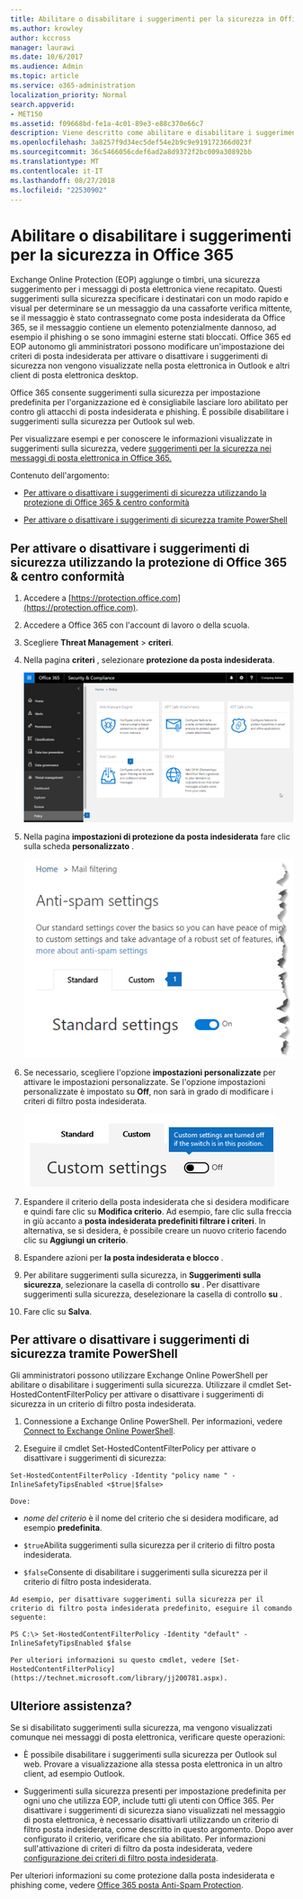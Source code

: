 ```yaml
---
title: Abilitare o disabilitare i suggerimenti per la sicurezza in Office 365
ms.author: krowley
author: kccross
manager: laurawi
ms.date: 10/6/2017
ms.audience: Admin
ms.topic: article
ms.service: o365-administration
localization_priority: Normal
search.appverid:
- MET150
ms.assetid: f09668bd-fe1a-4c01-89e3-e88c370e66c7
description: Viene descritto come abilitare e disabilitare i suggerimenti sulla sicurezza in messaggi di posta elettronica gli amministratori di Office 365 ed EOP.
ms.openlocfilehash: 3a8257f9d34ec5def54e2b9c9e919172366d023f
ms.sourcegitcommit: 36c5466056cdef6ad2a8d9372f2bc009a30892bb
ms.translationtype: MT
ms.contentlocale: it-IT
ms.lasthandoff: 08/27/2018
ms.locfileid: "22530902"
---
```

# <a name="enable-or-disable-safety-tips-in-office-365"></a>Abilitare o disabilitare i suggerimenti per la sicurezza in Office 365

Exchange Online Protection (EOP) aggiunge o timbri, una sicurezza suggerimento per i messaggi di posta elettronica viene recapitato. Questi suggerimenti sulla sicurezza specificare i destinatari con un modo rapido e visual per determinare se un messaggio da una cassaforte verifica mittente, se il messaggio è stato contrassegnato come posta indesiderata da Office 365, se il messaggio contiene un elemento potenzialmente dannoso, ad esempio il phishing o se sono immagini esterne stati bloccati. Office 365 ed EOP autonomo gli amministratori possono modificare un'impostazione dei criteri di posta indesiderata per attivare o disattivare i suggerimenti di sicurezza non vengono visualizzate nella posta elettronica in Outlook e altri client di posta elettronica desktop. 
  
Office 365 consente suggerimenti sulla sicurezza per impostazione predefinita per l'organizzazione ed è consigliabile lasciare loro abilitato per contro gli attacchi di posta indesiderata e phishing. È possibile disabilitare i suggerimenti sulla sicurezza per Outlook sul web.
  
Per visualizzare esempi e per conoscere le informazioni visualizzate in suggerimenti sulla sicurezza, vedere [suggerimenti per la sicurezza nei messaggi di posta elettronica in Office 365.](safety-tips-in-office-365.md)
  
Contenuto dell'argomento:
  
- [Per attivare o disattivare i suggerimenti di sicurezza utilizzando la protezione di Office 365 &amp; centro conformità](enable-or-disable-safety-tips.md#SandCCsafetytip)
    
- [Per attivare o disattivare i suggerimenti di sicurezza tramite PowerShell](enable-or-disable-safety-tips.md#pshellsafetytip)
    
## <a name="to-enable-or-disable-safety-tips-by-using-the-office-365-security-amp-compliance-center"></a>Per attivare o disattivare i suggerimenti di sicurezza utilizzando la protezione di Office 365 &amp; centro conformità
<a name="SandCCsafetytip"> </a>

1. Accedere a [https://protection.office.com](https://protection.office.com).
    
2. Accedere a Office 365 con l'account di lavoro o della scuola.
    
3. Scegliere **Threat Management** \> **criteri**. 
    
4. Nella pagina **criteri** , selezionare **protezione da posta indesiderata**.
    
    ![Schermata che mostra come ottenere la pagina Impostazioni di protezione da posta indesiderata in sicurezza &amp; centro conformità.](media/b8eb2ee3-2eb1-4ea2-b138-f6d7fb2e23de.png)
  
5. Nella pagina **impostazioni di protezione da posta indesiderata** fare clic sulla scheda **personalizzato** . 
    
    ![Schermata che mostra la posizione della tabulazione personalizzata nella pagina Impostazioni di protezione da posta indesiderata in sicurezza &amp; centro conformità.](media/1d688d23-e6f3-4de5-84a7-e8ce31786193.png)
  
6. Se necessario, scegliere l'opzione **impostazioni personalizzate** per attivare le impostazioni personalizzate. Se l'opzione impostazioni personalizzate è impostato su **Off**, non sarà in grado di modificare i criteri di filtro posta indesiderata.
    
    ![Schermata che mostra le impostazioni dei criteri disattivate filtro posta indesiderata personalizzato.](media/94f900ad-b556-4a31-a3ac-acfcd72e71b8.png)
  
7. Espandere il criterio della posta indesiderata che si desidera modificare e quindi fare clic su **Modifica criterio**. Ad esempio, fare clic sulla freccia in giù accanto a **posta indesiderata predefiniti filtrare i criteri**. In alternativa, se si desidera, è possibile creare un nuovo criterio facendo clic su **Aggiungi un criterio**.
    
8. Espandere azioni per **la posta indesiderata e blocco** . 
    
9. Per abilitare suggerimenti sulla sicurezza, in **Suggerimenti sulla sicurezza**, selezionare la casella di controllo **su** . Per disattivare suggerimenti sulla sicurezza, deselezionare la casella di controllo **su** . 
    
10. Fare clic su **Salva**.
    
## <a name="to-enable-or-disable-safety-tips-by-using-powershell"></a>Per attivare o disattivare i suggerimenti di sicurezza tramite PowerShell
<a name="pshellsafetytip"> </a>

Gli amministratori possono utilizzare Exchange Online PowerShell per abilitare o disabilitare i suggerimenti sulla sicurezza. Utilizzare il cmdlet Set-HostedContentFilterPolicy per attivare o disattivare i suggerimenti di sicurezza in un criterio di filtro posta indesiderata.
  
1. Connessione a Exchange Online PowerShell. Per informazioni, vedere [Connect to Exchange Online PowerShell](http://go.microsoft.com/fwlink/p/?LinkId=396554).
    
2. Eseguire il cmdlet Set-HostedContentFilterPolicy per attivare o disattivare i suggerimenti di sicurezza:
    
  ```
  Set-HostedContentFilterPolicy -Identity "policy name " -InlineSafetyTipsEnabled <$true|$false>
  ```

    Dove:
    
  -  *nome del criterio* è il nome del criterio che si desidera modificare, ad esempio **predefinita**.
    
  -  `$true`Abilita suggerimenti sulla sicurezza per il criterio di filtro posta indesiderata. 
    
  -  `$false`Consente di disabilitare i suggerimenti sulla sicurezza per il criterio di filtro posta indesiderata. 
    
    Ad esempio, per disattivare suggerimenti sulla sicurezza per il criterio di filtro posta indesiderata predefinito, eseguire il comando seguente:
    
  ```
  PS C:\> Set-HostedContentFilterPolicy -Identity "default" -InlineSafetyTipsEnabled $false
  ```

    Per ulteriori informazioni su questo cmdlet, vedere [Set-HostedContentFilterPolicy](https://technet.microsoft.com/library/jj200781.aspx).
    
## <a name="still-need-help"></a>Ulteriore assistenza?
<a name="pshellsafetytip"> </a>

Se si disabilitato suggerimenti sulla sicurezza, ma vengono visualizzati comunque nei messaggi di posta elettronica, verificare queste operazioni:
  
- È possibile disabilitare i suggerimenti sulla sicurezza per Outlook sul web. Provare a visualizzazione alla stessa posta elettronica in un altro client, ad esempio Outlook.
    
- Suggerimenti sulla sicurezza presenti per impostazione predefinita per ogni uno che utilizza EOP, include tutti gli utenti con Office 365. Per disattivare i suggerimenti di sicurezza siano visualizzati nel messaggio di posta elettronica, è necessario disattivarli utilizzando un criterio di filtro posta indesiderata, come descritto in questo argomento. Dopo aver configurato il criterio, verificare che sia abilitato. Per informazioni sull'attivazione di criteri di filtro da posta indesiderata, vedere [configurazione dei criteri di filtro posta indesiderata](https://technet.microsoft.com/library/jj200684.aspx).
    
Per ulteriori informazioni su come protezione dalla posta indesiderata e phishing come, vedere [Office 365 posta Anti-Spam Protection](anti-spam-protection.md).
  

